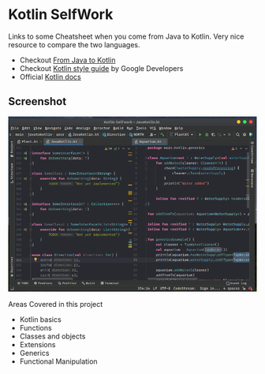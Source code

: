 # Kotlin SelfWork

Links to some Cheatsheet when you come from Java to Kotlin. Very nice resource to compare the two languages.

- Checkout [From Java to Kotlin](https://fabiomsr.github.io/from-java-to-kotlin/)
- Checkout [Kotlin style guide](https://developer.android.com/kotlin/style-guide) by Google Developers
- Official [Kotlin docs](https://kotlinlang.org/docs/home.html)

## Screenshot
![Image](src/main/screenshots/Screenshot%20from%202021-07-30%2015-05-12.png "Display Image")

Areas Covered in this project
- Kotlin basics
- Functions
- Classes and objects
- Extensions
- Generics
- Functional Manipulation